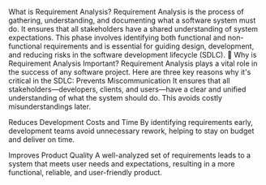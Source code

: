 What is Requirement Analysis?
Requirement Analysis is the process of gathering, understanding, and documenting what a software system must do. It ensures that all stakeholders have a shared understanding of system expectations. This phase involves identifying both functional and non-functional requirements and is essential for guiding design, development, and reducing risks in the software development lifecycle (SDLC).
📌 Why is Requirement Analysis Important?
Requirement Analysis plays a vital role in the success of any software project. Here are three key reasons why it's critical in the SDLC:
Prevents Miscommunication
It ensures that all stakeholders—developers, clients, and users—have a clear and unified understanding of what the system should do. This avoids costly misunderstandings later.

Reduces Development Costs and Time
By identifying requirements early, development teams avoid unnecessary rework, helping to stay on budget and deliver on time.

Improves Product Quality
A well-analyzed set of requirements leads to a system that meets user needs and expectations, resulting in a more functional, reliable, and user-friendly product.
